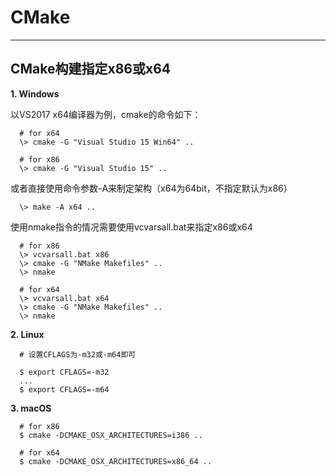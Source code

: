 # **CMake**
***

## **CMake构建指定x86或x64**
**1. Windows**

以VS2017 x64编译器为例，cmake的命令如下：
```shell
  # for x64
  \> cmake -G "Visual Studio 15 Win64" ..

  # for x86
  \> cmake -G "Visual Studio 15" ..
```
或者直接使用命令参数-A来制定架构（x64为64bit，不指定默认为x86）
```shell
  \> make -A x64 ..
```
使用nmake指令的情况需要使用vcvarsall.bat来指定x86或x64
```shell
  # for x86
  \> vcvarsall.bat x86
  \> cmake -G "NMake Makefiles" ..
  \> nmake

  # for x64
  \> vcvarsall.bat x64
  \> cmake -G "NMake Makefiles" ..
  \> nmake
```

**2. Linux**
```shell
  # 设置CFLAGS为-m32或-m64即可

  $ export CFLAGS=-m32
  ...
  $ export CFLAGS=-m64
```

**3. macOS**
```shell
  # for x86
  $ cmake -DCMAKE_OSX_ARCHITECTURES=i386 ..

  # for x64
  $ cmake -DCMAKE_OSX_ARCHITECTURES=x86_64 ..
```
